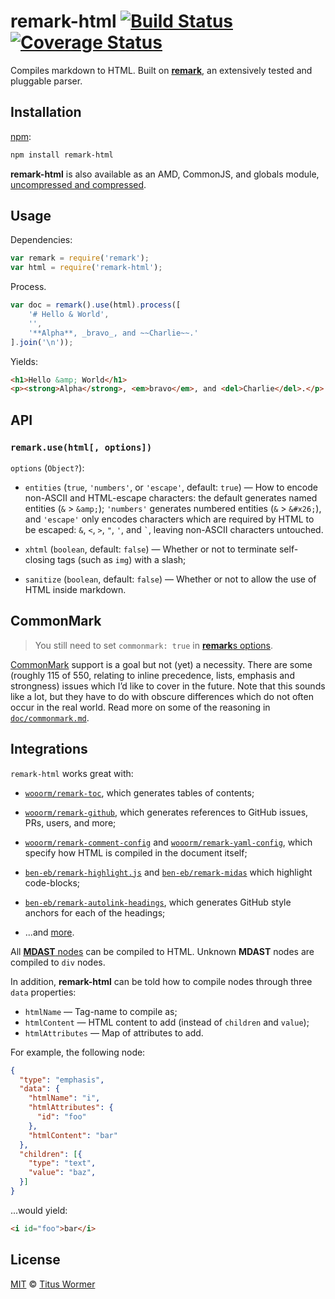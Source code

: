 # remark-html [![Build Status][travis-badge]][travis] [![Coverage Status][codecov-badge]][codecov]

Compiles markdown to HTML.  Built on [**remark**][remark], an
extensively tested and pluggable parser.

## Installation

[npm][npm-install]:

```bash
npm install remark-html
```

**remark-html** is also available as an AMD, CommonJS, and
globals module, [uncompressed and compressed][releases].

## Usage

Dependencies:

```javascript
var remark = require('remark');
var html = require('remark-html');
```

Process.

```javascript
var doc = remark().use(html).process([
    '# Hello & World',
    '',
    '**Alpha**, _bravo_, and ~~Charlie~~.'
].join('\n'));
```

Yields:

```html
<h1>Hello &amp; World</h1>
<p><strong>Alpha</strong>, <em>bravo</em>, and <del>Charlie</del>.</p>
```

## API

### `remark.use(html[, options])`

`options` (`Object?`):

*   `entities` (`true`, `'numbers'`, or `'escape'`, default: `true`)
    — How to encode non-ASCII and HTML-escape characters: the default
    generates named entities (`&` > `&amp;`); `'numbers'` generates
    numbered entities (`&` > `&#x26;`), and `'escape'` only encodes
    characters which are required by HTML to be escaped: `&`, `<`, `>`,
    `"`, `'`, and `` ` ``, leaving non-ASCII characters untouched.

*   `xhtml` (`boolean`, default: `false`)
    — Whether or not to terminate self-closing tags (such as `img`) with a
    slash;

*   `sanitize` (`boolean`, default: `false`)
    — Whether or not to allow the use of HTML inside markdown.

## CommonMark

> You still need to set `commonmark: true` in
> [**remark**s options][remark-options].

[CommonMark][] support is a goal but not (yet) a
necessity. There are some (roughly 115 of 550, relating to inline
precedence, lists, emphasis and strongness) issues which I’d like
to cover in the future. Note that this sounds like a lot, but they
have to do with obscure differences which do not often occur in the
real world. Read more on some of the reasoning in
[`doc/commonmark.md`][commonmark-notes].

## Integrations

`remark-html` works great with:

*   [`wooorm/remark-toc`](https://github.com/wooorm/remark-toc), which
    generates tables of contents;

*   [`wooorm/remark-github`](https://github.com/wooorm/remark-github), which
    generates references to GitHub issues, PRs, users, and more;

*   [`wooorm/remark-comment-config`](https://github.com/wooorm/remark-comment-config)
    and [`wooorm/remark-yaml-config`](https://github.com/wooorm/remark-yaml-config),
    which specify how HTML is compiled in the document itself;

*   [`ben-eb/remark-highlight.js`](https://github.com/ben-eb/remark-highlight.js) and
    [`ben-eb/remark-midas`](https://github.com/ben-eb/remark-midas) which
    highlight code-blocks;

*   [`ben-eb/remark-autolink-headings`](https://github.com/ben-eb/remark-autolink-headings),
    which generates GitHub style anchors for each of the headings;

*   ...and [more][remark-plugins].

All [**MDAST** nodes][mdast] can be compiled to HTML. Unknown **MDAST**
nodes are compiled to `div` nodes.

In addition, **remark-html** can be told how to compile nodes through three
`data` properties:

*   `htmlName` — Tag-name to compile as;
*   `htmlContent` — HTML content to add (instead of `children` and `value`);
*   `htmlAttributes` — Map of attributes to add.

For example, the following node:

```json
{
  "type": "emphasis",
  "data": {
    "htmlName": "i",
    "htmlAttributes": {
      "id": "foo"
    },
    "htmlContent": "bar"
  },
  "children": [{
    "type": "text",
    "value": "baz",
  }]
}
```

...would yield:

```markdown
<i id="foo">bar</i>
```

## License

[MIT][license] © [Titus Wormer][author]

<!-- Definitions -->

[travis-badge]: https://img.shields.io/travis/wooorm/remark-html/master.svg

[travis]: https://travis-ci.org/wooorm/remark-html

[codecov-badge]: https://img.shields.io/codecov/c/github/wooorm/remark-html.svg

[codecov]: https://codecov.io/github/wooorm/remark-html

[npm-install]: https://docs.npmjs.com/cli/install

[releases]: https://github.com/wooorm/remark-html/releases

[license]: LICENSE

[author]: http://wooorm.com

[remark]: https://github.com/wooorm/remark

[remark-options]: https://github.com/wooorm/remark#remarkprocessvalue-options-done

[commonmark]: http://commonmark.org

[commonmark-notes]: doc/commonmark.md

[remark-plugins]: https://github.com/wooorm/remark/blob/master/doc/plugins.md#list-of-plugins

[mdast]: https://github.com/wooorm/mdast
